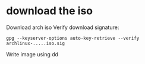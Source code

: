 # download the iso
Download arch iso
Verify download signature:

    gpg --keyserver-options auto-key-retrieve --verify archlinux-.....iso.sig

Write image using dd

